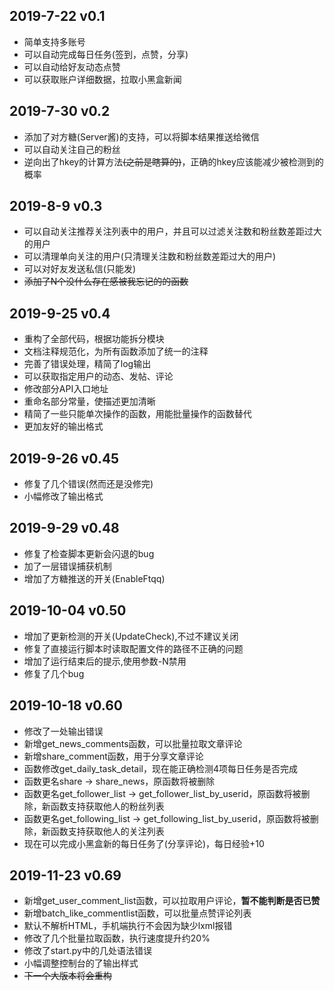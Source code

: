 ## 2019-7-22 v0.1
* 简单支持多账号
* 可以自动完成每日任务(签到，点赞，分享)
* 可以自动给好友动态点赞
* 可以获取账户详细数据，拉取小黑盒新闻

## 2019-7-30 v0.2
* 添加了对方糖(Server酱)的支持，可以将脚本结果推送给微信
* 可以自动关注自己的粉丝
* 逆向出了hkey的计算方法~~(之前是瞎算的)~~，正确的hkey应该能减少被检测到的概率

## 2019-8-9 v0.3
* 可以自动关注推荐关注列表中的用户，并且可以过滤关注数和粉丝数差距过大的用户
* 可以清理单向关注的用户(只清理关注数和粉丝数差距过大的用户)
* 可以对好友发送私信(只能发)
* ~~添加了N个没什么存在感被我忘记的的函数~~

## 2019-9-25 v0.4
* 重构了全部代码，根据功能拆分模块
* 文档注释规范化，为所有函数添加了统一的注释
* 完善了错误处理，精简了log输出
* 可以获取指定用户的动态、发帖、评论
* 修改部分API入口地址
* 重命名部分常量，使描述更加清晰
* 精简了一些只能单次操作的函数，用能批量操作的函数替代
* 更加友好的输出格式

## 2019-9-26 v0.45
* 修复了几个错误(然而还是没修完)
* 小幅修改了输出格式

## 2019-9-29 v0.48
* 修复了检查脚本更新会闪退的bug
* 加了一层错误捕获机制
* 增加了方糖推送的开关(EnableFtqq)

## 2019-10-04 v0.50
* 增加了更新检测的开关(UpdateCheck),不过不建议关闭
* 修复了直接运行脚本时读取配置文件的路径不正确的问题
* 增加了运行结束后的提示,使用参数-N禁用
* 修复了几个bug

## 2019-10-18 v0.60
* 修改了一处输出错误
* 新增get_news_comments函数，可以批量拉取文章评论
* 新增share_comment函数，用于分享文章评论
* 函数修改get_daily_task_detail，现在能正确检测4项每日任务是否完成
* 函数更名share -> share_news，原函数将被删除
* 函数更名get_follower_list -> get_follower_list_by_userid，原函数将被删除，新函数支持获取他人的粉丝列表
* 函数更名get_following_list -> get_following_list_by_userid，原函数将被删除，新函数支持获取他人的关注列表
* 现在可以完成小黑盒新的每日任务了(分享评论)，每日经验+10

## 2019-11-23 v0.69
* 新增get_user_comment_list函数，可以拉取用户评论，**暂不能判断是否已赞**
* 新增batch_like_commentlist函数，可以批量点赞评论列表
* 默认不解析HTML，手机端执行不会因为缺少lxml报错
* 修改了几个批量拉取函数，执行速度提升约20%
* 修改了start.py中的几处语法错误
* 小幅调整控制台的了输出样式
* ~~下一个大版本将会重构~~
